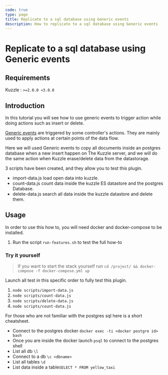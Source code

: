 ```yaml
---
code: true
type: page
title: Replicate to a sql database using Generic events
description: How to replicate to a sql database using Generic events
---
```


# Replicate to a sql database using Generic events

## Requirements

Kuzzle : `>=2.0.0 <3.0.0`

## Introduction

In this tutorial you will see how to use generic events to trigger action while doing actions such as insert or delete.

[Generic events](https://docs.kuzzle.io/core/2/plugins/guides/events/generic-document-events/) are triggered by some controller's actions. They are mainly used to apply actions at certain points of the data flow.

Here we will used Generic events to copy all documents inside an postgres database when a new insert happen on The Kuzzle server, and we will do the same action when Kuzzle erase/delete data from the datastorage.


3 scripts have been created, and they allow you to test this plugin.

* import-data.js load open data into kuzzle.
* count-data.js count data inside the kuzzle ES datastore and the postgres Database.
* delete-data.js search all data inside the kuzzle datastore and delete them.


## Usage

In order to use this how to, you will need docker and docker-compose to be installed.

1. Run the script `run-features.sh` to test the full how-to


### Try it yourself

> If you want to start the stack yourself run `cd /project/ && docker-compose -f docker-compose.yml up`

Launch all test in this specific order to fully test this plugin.

1. `node scripts/import-data.js`
1. `node scripts/count-data.js`
1. `node scripts/delete-data.js`
1. `node scripts/count-data.js`

For those who are not familiar with the postgres sql here is a short cheatsheet.

* Connect to the postgres docker `docker exec -ti <docker postgre id> bash`
* Once you are inside the docker launch `psql` to connect to the postgres shell
* List all db `\l`
* Connect to a db `\c <dbname>`
* List all tables `\d`
* List data inside a table`SELECT * FROM yellow_taxi`